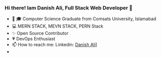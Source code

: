 ### Hi there! Iam Danish Ali, Full Stack Web Developer 👋


- 🔭 🎓 Computer Science Graduate from Comsats University, Islamabad
- 💻 MERN STACK, MEVN STACK, PERN Stack
- ✨ Open Source Contributor
- 💗 DevOps Enthusiast
- 📫 How to reach me: Linkedin: [Danish Ali]([url](https://www.linkedin.com/in/danish-ali-150694229)https://www.linkedin.com/in/danish-ali-150694229)]
- 


